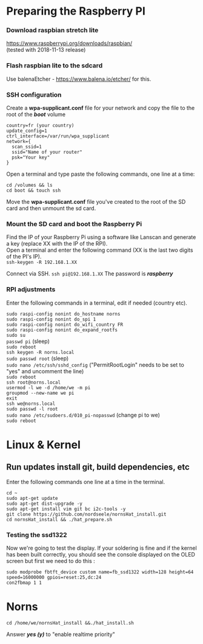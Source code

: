 # Preparing the Raspberry PI

### Download raspbian stretch lite
https://www.raspberrypi.org/downloads/raspbian/  
(tested with 2018-11-13 release)

### Flash raspbian lite to the sdcard
Use balenaEtcher - https://www.balena.io/etcher/ for this.

### SSH configuration

 Create a **wpa-supplicant.conf** file for your network and copy the file to the root of the ***boot*** volume

    country=fr (your country)
    update_config=1
    ctrl_interface=/var/run/wpa_supplicant
    network={
      scan_ssid=1
      ssid="Name of your router"
      psk="Your key"
    }

Open a terminal and type paste the following commands, one line at a time:

    cd /volumes && ls
    cd boot && touch ssh

Move the **wpa-supplicant.conf** file you've created to the root of the SD card and then unmount the sd card.

### Mount the SD card and boot the Raspberry Pi

Find the IP of your Raspberry Pi using a software like Lanscan and
   generate a key (replace XX with the IP of the RPI).  
Open a terminal and enter the following command (XX is the last two digits of the PI's IP).  
`ssh-keygen -R 192.168.1.XX`

Connect via SSH. `ssh pi@192.168.1.XX` The password is ***raspberry***

### RPI adjustments
Enter the following commands in a terminal, edit if needed (country etc).

`sudo raspi-config nonint do_hostname norns`  
`sudo raspi-config nonint do_spi 1`  
`sudo raspi-config nonint do_wifi_country FR`  
`sudo raspi-config nonint do_expand_rootfs`  
`sudo su`  
`passwd pi` (sleep)  
`sudo reboot`  
`ssh keygen -R norns.local`  
`sudo passwd root` (sleep)  
`sudo nano /etc/ssh/sshd_config` ("PermitRootLogin" needs to be set to "yes" and uncomment the line)  
`sudo reboot`  
`ssh root@norns.local`  
`usermod -l we -d /home/we -m pi`   
`groupmod --new-name we pi`  
`exit`  
`ssh we@norns.local`  
`sudo passwd -l root`  
`sudo nano /etc/sudoers.d/010_pi-nopasswd` (change pi to we)  
`sudo reboot`

# Linux & Kernel

## Run updates install git, build dependencies, etc
Enter the following commands one line at a time in the terminal.

    cd ~
	sudo apt-get update
    sudo apt-get dist-upgrade -y
    sudo apt-get install vim git bc i2c-tools -y
    git clone https://github.com/nordseele/nornsHat_install.git
    cd nornsHat_install && ./hat_prepare.sh


### Testing the ssd1322
Now we're going to test the display. If your soldering is fine and if the kernel has been built correctly, you should see the console displayed on the OLED screen but first we need to do this :

    sudo modprobe fbtft_device custom name=fb_ssd1322 width=128 height=64 speed=16000000 gpios=reset:25,dc:24
    con2fbmap 1 1

# Norns

    cd /home/we/nornsHat_install &&./hat_install.sh
Answer ***yes (y)*** to "enable realtime priority"
